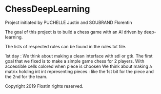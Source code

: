 # ChessDeepLearning

Project initiated by PUCHELLE Justin and SOUBRAND Florentin

The goal of this project is to build a chess game with an AI
driven by deep-learning.

The lists of respected rules can be found in the rules.txt file.

1st day : We think about making a clean interface with sdl or gtk.
          The first goal that we fixed is to make a simple game chess
          for 2 players.
          With accessible cells colored when piece is choosen
          We think about making a matrix holding int
          int representing pieces : like the 1st bit for the piece 
          and the 2nd for the team.

Copyright 2019 Flostin rights reserved.
